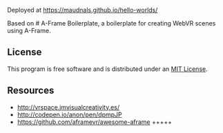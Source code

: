 Deployed at https://maudnals.github.io/hello-worlds/

Based on # A-Frame Boilerplate, a boilerplate for creating WebVR scenes using A-Frame.

## License

This program is free software and is distributed under an [MIT License](LICENSE).

## Resources

- http://vrspace.jmvisualcreativity.es/
- http://codepen.io/anon/pen/dpmpJP
- https://github.com/aframevr/awesome-aframe +++++

